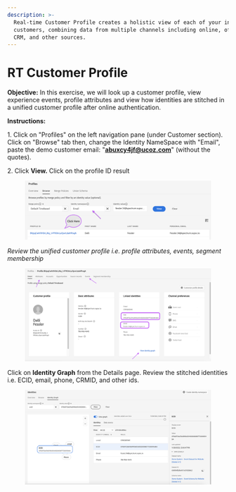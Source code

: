 ```yaml
---
description: >-
  Real-time Customer Profile creates a holistic view of each of your individual
  customers, combining data from multiple channels including online, offline,
  CRM, and other sources.
---
```


# RT Customer Profile

**Objective:** In this exercise,  we will look up a customer profile, view experience events, profile attributes and view how identities are stitched in a unified customer profile after online authentication.

**Instructions:**

1\. Click on "Profiles" on the left navigation pane (under Customer section). Click on "Browse" tab then, change the Identity NameSpace with "Email", paste the demo customer email: "**abuxcy4jf@ucoz.com**" (without the quotes).&#x20;

2\. Click **View.**  Click on the profile ID result

<figure><img src="../.gitbook/assets/image (6).png" alt=""><figcaption></figcaption></figure>

_Review the unified customer profile i.e. profile attributes, events, segment membership_

<figure><img src="../.gitbook/assets/image (8).png" alt=""><figcaption></figcaption></figure>



Click on **Identity Graph** from the Details page. Review the stitched identities i.e. ECID, email, phone, CRMID, and other ids.&#x20;

<figure><img src="../.gitbook/assets/image (11).png" alt=""><figcaption></figcaption></figure>
